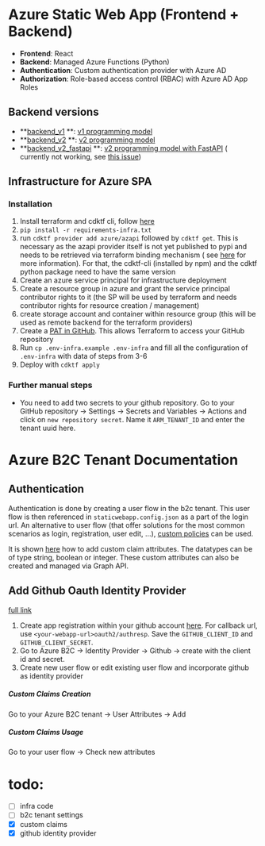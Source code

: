 # Azure Static Web App (Frontend + Backend)

- **Frontend**: React
- **Backend**: Managed Azure Functions (Python)
- **Authentication**: Custom authentication provider with Azure AD
- **Authorization**: Role-based access control (RBAC) with Azure AD App Roles

## Backend versions

- **[backend_v1](src%2Fbackend_v1)
  **: [v1 programming model](https://learn.microsoft.com/en-us/azure/azure-functions/functions-reference-python?tabs=asgi%2Capplication-level&pivots=python-mode-configuration)
- **[backend_v2](src%2Fbackend_v2)
  **: [v2 programming model](https://learn.microsoft.com/en-us/azure/azure-functions/functions-reference-python?tabs=asgi%2Capplication-level&pivots=python-mode-decorators)
- **[backend_v2_fastapi](src%2Fbackend_v2_fastapi)
  **: [v2 programming model with FastAPI](https://learn.microsoft.com/en-us/azure/azure-functions/functions-reference-python?tabs=asgi%2Capplication-level&pivots=python-mode-decorators#web-frameworks) (
  currently not working, see [this issue](https://github.com/Azure/azure-functions-python-worker/issues/1310))

## Infrastructure for Azure SPA

### Installation

1. Install terraform and cdktf cli,
   follow [here](https://developer.hashicorp.com/terraform/tutorials/cdktf/cdktf-install)
2. `pip install -r requirements-infra.txt`
3. run `cdktf provider add azure/azapi` followed by `cdktf get`. This is necessary as the azapi provider itself is not
   yet published to pypi and needs to be retrieved via terraform binding mechanism (
   see [here](https://discuss.hashicorp.com/t/is-it-already-possible-to-use-azapi-in-cdktf/43706) for more information).
   For that, the cdktf-cli (installed by npm) and the cdktf python package need to have the same version
4. Create an azure service principal for infrastructure deployment
5. Create a resource group in azure and grant the service principal contributor rights to it (the SP will be used by
   terraform and needs contributor rights for resource creation / management)
6. create storage account and container within resource group (this will be used as remote backend for the terraform
   providers)
7. Create
   a [PAT in GitHub](https://docs.github.com/en/authentication/keeping-your-account-and-data-secure/managing-your-personal-access-tokens#creating-a-fine-grained-personal-access-token).
   This allows Terraform to access your GitHub repository
8. Run `cp .env-infra.example .env-infra` and fill all the configuration of `.env-infra` with data of steps from 3-6
9. Deploy with `cdktf apply`

### Further manual steps

- You need to add two secrets to your github repository. Go to your GitHub repository -> Settings -> Secrets and Variables -> Actions and click on `new repository secret`. Name it `ARM_TENANT_ID` and enter the tenant uuid here. 

# Azure B2C Tenant Documentation

## Authentication

Authentication is done by creating a user flow in the b2c tenant. This user flow is then referenced in `staticwebapp.config.json` as a part of the login url. An alternative to user flow (that offer solutions for the most common scenarios as login, registration, user edit, ...), [custom policies](https://learn.microsoft.com/en-us/azure/active-directory-b2c/custom-policy-overview) can be used.

It is shown [here](https://learn.microsoft.com/en-us/azure/active-directory-b2c/user-flow-custom-attributes?pivots=b2c-user-flow) how to add custom claim attributes. The datatypes can be of type string, boolean or integer. These custom attributes can also be created and managed via Graph API. 

## Add Github Oauth Identity Provider
[full link](https://learn.microsoft.com/en-us/azure/active-directory-b2c/identity-provider-github?pivots=b2c-user-flow)

1. Create app registration within your github account [here](https://github.com/settings/developers). For callback url, use `<your-webapp-url>oauth2/authresp`. Save the `GITHUB_CLIENT_ID` and `GITHUB_CLIENT_SECRET`.
2. Go to Azure B2C -> Identity Provider -> Github -> create with the client id and secret.
3. Create new user flow or edit existing user flow and incorporate github as identity provider

##### Custom Claims Creation

Go to your Azure B2C tenant -> User Attributes -> Add

##### Custom Claims Usage

Go to your user flow -> Check new attributes


# todo:

- [ ] infra code
- [ ] b2c tenant settings
- [x] custom claims
- [x] github identity provider
